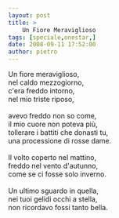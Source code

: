 ```yaml
---
layout: post
title: >
    Un Fiore Meraviglioso
tags: [speciale,onestar,]
date: 2008-09-11 17:52:00
author: pietro
---
```

Un fiore meraviglioso,<br/>nel caldo mezzogiorno,<br/>c'era freddo intorno,<br/>nel mio triste riposo,<br/><br/>avevo freddo non so come,<br/>il mio cuore non poteva più,<br/>tollerare i battiti che donasti tu,<br/>una processione di rosse dame.<br/><br/>Il volto coperto nel mattino,<br/>freddo nel vento d'autunno,<br/>come se ci fosse solo inverno.<br/><br/>Un ultimo sguardo in quella,<br/>nei tuoi gelidi occhi a stella,<br/>non ricordavo fossi tanto bella.
